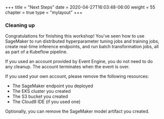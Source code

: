 +++
title = "Next Steps"
date = 2020-04-27T16:03:48-06:00
weight = 55
chapter = true
type = "mylayout"
+++

### Cleaning up 

Congratulations for finishing this workshop!  You've seen how to use SageMaker to run distributed hyperparameter tuning jobs and training jobs, create real-time inference endpoints, and run batch transformation jobs, all as part of a Kubeflow pipeline.

If you used an account provided by Event Engine, you do not need to do any cleanup.  The account terminates when the event is over.

If you used your own account, please remove the following resources:

* The SageMaker endpoint you deployed 
* The EKS cluster you created
* The S3 bucket you created
* The Cloud9 IDE (if you used one)

Optionally, you can remove the SageMaker model artifact you created.


